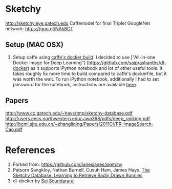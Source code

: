 # Sketchy
http://sketchy.eye.gatech.edu
Caffemodel for final Triplet GoogleNet network: https://goo.gl/NAk8CT

## Setup (MAC OSX)
1. Setup caffe using [caffe's docker build](https://github.com/BVLC/caffe/tree/master/docker). I decided to use ["All-in-one Docker image for Deep Learning"] (https://github.com/saiprashanths/dl-docker) as it supports iPython notebook and lot of other useful tools. It takes roughly 5x more time to build compared to caffe's dockerfile, but it was worth the wait. To run iPython notebook, additionally I had to set password for the notebook, instructions are available [here](http://jupyter-notebook.readthedocs.io/en/latest/public_server.html).

## Papers
http://www.cc.gatech.edu/~hays/tmp/sketchy-database.pdf
http://users.eecs.northwestern.edu/~jwa368/pdfs/deep_ranking.pdf
http://bcmi.sjtu.edu.cn/~zhangliqing/Papers/2011CVPR-ImageSearch-Cao.pdf

# References
1. Forked from: https://github.com/janesjanes/sketchy
2. Patsorn Sangkloy, Nathan Burnell, Cusuh Ham, James Hays. [The Sketchy Database: Learning to Retrieve Badly Drawn Bunnies](http://www.cc.gatech.edu/~hays/tmp/sketchy-database.pdf)
3. dl-docker by [Sai Soundararaj](https://github.com/saiprashanths)
